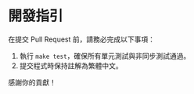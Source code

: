 # 開發指引

在提交 Pull Request 前，請務必完成以下事項：

1. 執行 `make test`，確保所有單元測試與非同步測試通過。
2. 提交程式時保持註解為繁體中文。

感謝你的貢獻！
